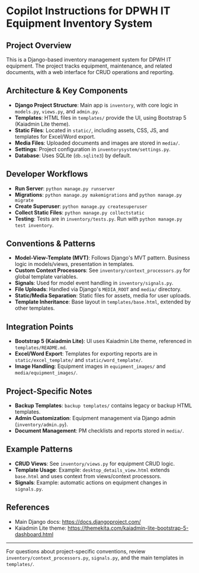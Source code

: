 # Copilot Instructions for DPWH IT Equipment Inventory System

## Project Overview
This is a Django-based inventory management system for DPWH IT equipment. The project tracks equipment, maintenance, and related documents, with a web interface for CRUD operations and reporting.

## Architecture & Key Components
- **Django Project Structure**: Main app is `inventory`, with core logic in `models.py`, `views.py`, and `admin.py`.
- **Templates**: HTML files in `templates/` provide the UI, using Bootstrap 5 (Kaiadmin Lite theme).
- **Static Files**: Located in `static/`, including assets, CSS, JS, and templates for Excel/Word export.
- **Media Files**: Uploaded documents and images are stored in `media/`.
- **Settings**: Project configuration in `inventorysystem/settings.py`.
- **Database**: Uses SQLite (`db.sqlite3`) by default.

## Developer Workflows
- **Run Server**: `python manage.py runserver`
- **Migrations**: `python manage.py makemigrations` and `python manage.py migrate`
- **Create Superuser**: `python manage.py createsuperuser`
- **Collect Static Files**: `python manage.py collectstatic`
- **Testing**: Tests are in `inventory/tests.py`. Run with `python manage.py test inventory`.

## Conventions & Patterns
- **Model-View-Template (MVT)**: Follows Django's MVT pattern. Business logic in models/views, presentation in templates.
- **Custom Context Processors**: See `inventory/context_processors.py` for global template variables.
- **Signals**: Used for model event handling in `inventory/signals.py`.
- **File Uploads**: Handled via Django's `MEDIA_ROOT` and `media/` directory.
- **Static/Media Separation**: Static files for assets, media for user uploads.
- **Template Inheritance**: Base layout in `templates/base.html`, extended by other templates.

## Integration Points
- **Bootstrap 5 (Kaiadmin Lite)**: UI uses Kaiadmin Lite theme, referenced in `templates/README.md`.
- **Excel/Word Export**: Templates for exporting reports are in `static/excel_template/` and `static/word_template/`.
- **Image Handling**: Equipment images in `equipment_images/` and `media/equipment_images/`.

## Project-Specific Notes
- **Backup Templates**: `backup templates/` contains legacy or backup HTML templates.
- **Admin Customization**: Equipment management via Django admin (`inventory/admin.py`).
- **Document Management**: PM checklists and reports stored in `media/`.

## Example Patterns
- **CRUD Views**: See `inventory/views.py` for equipment CRUD logic.
- **Template Usage**: Example: `desktop_details_view.html` extends `base.html` and uses context from views/context processors.
- **Signals**: Example: automatic actions on equipment changes in `signals.py`.

## References
- Main Django docs: https://docs.djangoproject.com/
- Kaiadmin Lite theme: https://themekita.com/kaiadmin-lite-bootstrap-5-dashboard.html

---
For questions about project-specific conventions, review `inventory/context_processors.py`, `signals.py`, and the main templates in `templates/`.
